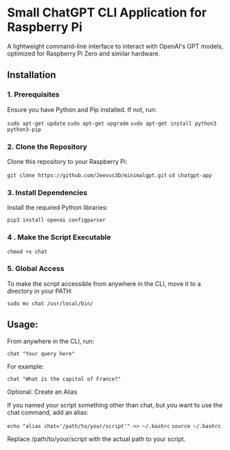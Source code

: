 # Small ChatGPT CLI Application for Raspberry Pi

A lightweight command-line interface to interact with OpenAI's GPT models, optimized for Raspberry Pi Zero and similar hardware.

## Installation
### 1. Prerequisites

Ensure you have Python and Pip installed. If not, run:

`sudo apt-get update`
`sudo apt-get upgrade`
`sudo apt-get install python3 python3-pip`

### 2. Clone the Repository

Clone this repository to your Raspberry Pi:

  `git clone https://github.com/Jeevus3D/minimalgpt.git`
  `cd chatgpt-app`

### 3. Install Dependencies

Install the required Python libraries:

  `pip3 install openai configparser`

### 4 . Make the Script Executable

  `chmod +x chat`

### 5. Global Access

To make the script accessible from anywhere in the CLI, move it to a directory in your PATH:

  `sudo mv chat /usr/local/bin/`

## Usage:

From anywhere in the CLI, run:

  `chat "Your query here"`

For example:

  `chat "What is the capital of France?"`

Optional: Create an Alias

If you named your script something other than chat, but you want to use the chat command, add an alias:

  `echo "alias chat='/path/to/your/script'" >> ~/.bashrc`
  `source ~/.bashrc`

Replace /path/to/your/script with the actual path to your script.
